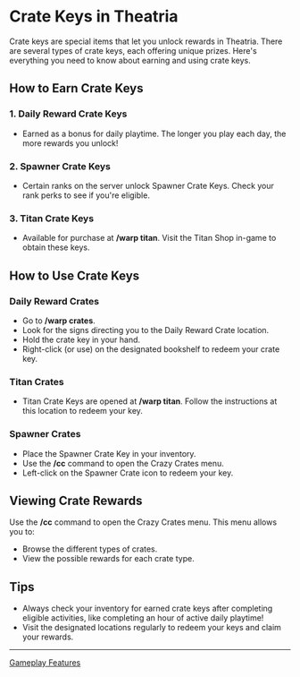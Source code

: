 
# Crate Keys in Theatria

Crate keys are special items that let you unlock rewards in Theatria. There are several types of crate keys, each offering unique prizes. Here's everything you need to know about earning and using crate keys.

## How to Earn Crate Keys

### 1. Daily Reward Crate Keys
- Earned as a bonus for daily playtime. The longer you play each day, the more rewards you unlock!

### 2. Spawner Crate Keys
- Certain ranks on the server unlock Spawner Crate Keys. Check your rank perks to see if you're eligible.

### 3. Titan Crate Keys
- Available for purchase at **/warp titan**. Visit the Titan Shop in-game to obtain these keys.

## How to Use Crate Keys

### Daily Reward Crates
- Go to **/warp crates**.
- Look for the signs directing you to the Daily Reward Crate location.
- Hold the crate key in your hand.
- Right-click (or use) on the designated bookshelf to redeem your crate key.

### Titan Crates
- Titan Crate Keys are opened at **/warp titan**. Follow the instructions at this location to redeem your key.

### Spawner Crates
- Place the Spawner Crate Key in your inventory.
- Use the **/cc** command to open the Crazy Crates menu.
- Left-click on the Spawner Crate icon to redeem your key.

## Viewing Crate Rewards

Use the **/cc** command to open the Crazy Crates menu. This menu allows you to:
- Browse the different types of crates.
- View the possible rewards for each crate type.

## Tips
- Always check your inventory for earned crate keys after completing eligible activities, like completing an hour of active daily playtime!
- Visit the designated locations regularly to redeem your keys and claim your rewards.


---

[Gameplay Features](./README.md)